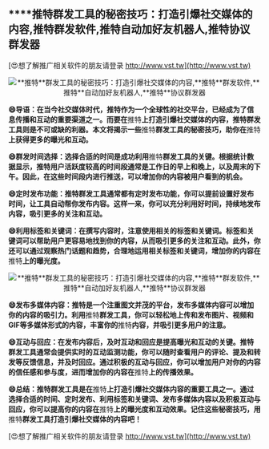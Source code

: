 ## ****推特**群发工具的秘密技巧：打造引爆社交媒体的内容,**推特**群发软件,**推特**自动加好友机器人,**推特**协议群发器**

[😍想了解推广相关软件的朋友请登录 http://www.vst.tw](http://www.vst.tw)

 <center><img src="https://vst.tw/MP4/tuiguang/png/3.png" alt="**推特**群发工具的秘密技巧：打造引爆社交媒体的内容,**推特**群发软件,**推特**自动加好友机器人,**推特**协议群发器"></center>

**😄导语：在当今社交媒体时代，**推特**作为一个全球性的社交平台，已经成为了信息传播和互动的重要渠道之一。而要在**推特**上打造引爆社交媒体的内容，**推特**群发工具则是不可或缺的利器。本文将揭示一些**推特**群发工具的秘密技巧，助你在**推特**上获得更多的曝光和互动。**

**😄群发时间选择：选择合适的时间是成功利用**推特**群发工具的关键。根据统计数据显示，**推特**用户活跃度较高的时间段通常是工作日的早上和晚上，以及周末的下午。因此，在这些时间段内进行推送，可以增加你的内容被用户看到的机会。**

**😄定时发布功能：**推特**群发工具通常都有定时发布功能，你可以提前设置好发布时间，让工具自动帮你发布内容。这样一来，你可以充分利用好时间，持续地发布内容，吸引更多的关注和互动。**

**😄利用标签和关键词：在撰写内容时，注意使用相关的标签和关键词。标签和关键词可以帮助用户更容易地找到你的内容，从而吸引更多的关注和互动。此外，你还可以通过观察热门话题和趋势，合理地运用相关标签和关键词，增加你的内容在**推特**上的曝光度。**

 <center><img src="https://vst.tw/MP4/tuiguang/png/0.png" alt="**推特**群发工具的秘密技巧：打造引爆社交媒体的内容,**推特**群发软件,**推特**自动加好友机器人,**推特**协议群发器"></center>

**😄发布多媒体内容：**推特**是一个注重图文并茂的平台，发布多媒体内容可以增加你的内容的吸引力。利用**推特**群发工具，你可以轻松地上传和发布图片、视频和GIF等多媒体形式的内容，丰富你的**推特**内容，并吸引更多用户的注意。**

**😄互动与回应：在发布内容后，及时互动和回应是提高曝光和互动的关键。**推特**群发工具通常会提供实时的互动监测功能，你可以随时查看用户的评论、提及和转发等反馈信息，并及时回应。通过积极的互动与回应，你可以增加用户对你的内容的信任感和参与度，进而增加你的内容在**推特**上的传播效果。**

**😄总结：**推特**群发工具是在**推特**上打造引爆社交媒体内容的重要工具之一。通过选择合适的时间、定时发布、利用标签和关键词、发布多媒体内容以及积极互动与回应，你可以提高你的内容在**推特**上的曝光度和互动效果。记住这些秘密技巧，用**推特**群发工具打造引爆社交媒体的内容吧！**

[😍想了解推广相关软件的朋友请登录 http://www.vst.tw](http://www.vst.tw)



